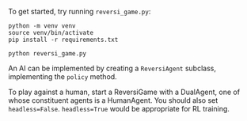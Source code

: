 To get started, try running `reversi_game.py`:

```
python -m venv venv
source venv/bin/activate
pip install -r requirements.txt

python reversi_game.py
```

An AI can be implemented by creating a `ReversiAgent` subclass, implementing the `policy` method.

To play against a human, start a ReversiGame with a DualAgent, one of whose constituent agents is a HumanAgent. You should also set `headless=False`. `headless=True` would be appropriate for RL training.
